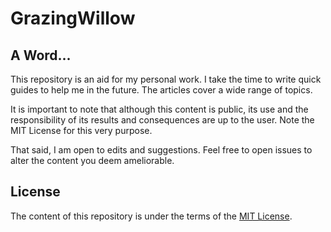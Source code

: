 # GrazingWillow

## A Word...

This repository is an aid for my personal work. I take the time to write quick guides to help me in the future. The articles cover a wide range of topics. 

It is important to note that although this content is public, its use and the responsibility of its results and consequences are up to the user. Note the MIT License for this very purpose.

That said, I am open to edits and suggestions. Feel free to open issues to alter the content you deem ameliorable.

## License

The content of this repository is under the terms of the [MIT License](http://opensource.org/licenses/MIT).
